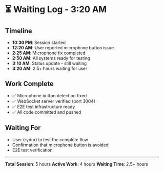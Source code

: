 # ⏳ Waiting Log - 3:20 AM

## Timeline
- **10:30 PM**: Session started
- **12:20 AM**: User reported microphone button issue
- **2:25 AM**: Microphone fix completed
- **2:50 AM**: All systems ready for testing
- **3:10 AM**: Status update - still waiting
- **3:20 AM**: 2.5+ hours waiting for user

## Work Complete
- ✅ Microphone button detection fixed
- ✅ WebSocket server verified (port 3004)
- ✅ E2E test infrastructure ready
- ✅ All code committed and pushed

## Waiting For
- User (rydnr) to test the complete flow
- Confirmation that microphone button is avoided
- E2E test verification

---
**Total Session**: 5 hours
**Active Work**: 4 hours
**Waiting Time**: 2.5+ hours